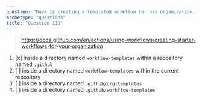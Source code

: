 ```yaml
---
question: "Dave is creating a templated workflow for his organization. Where must Dave store the workflow files and associated metadata files for the templated workflow?"
archetype: "questions"
title: "Question 110"
---
```



> https://docs.github.com/en/actions/using-workflows/creating-starter-workflows-for-your-organization
1. [x] inside a directory named `workflow-templates` within a repository named `.github`
1. [ ] inside a directory named `workflow-templates` within the current repository
1. [ ] inside a directory named `.github/org-templates`
1. [ ] inside a directory named `.github/workflow-templates`
